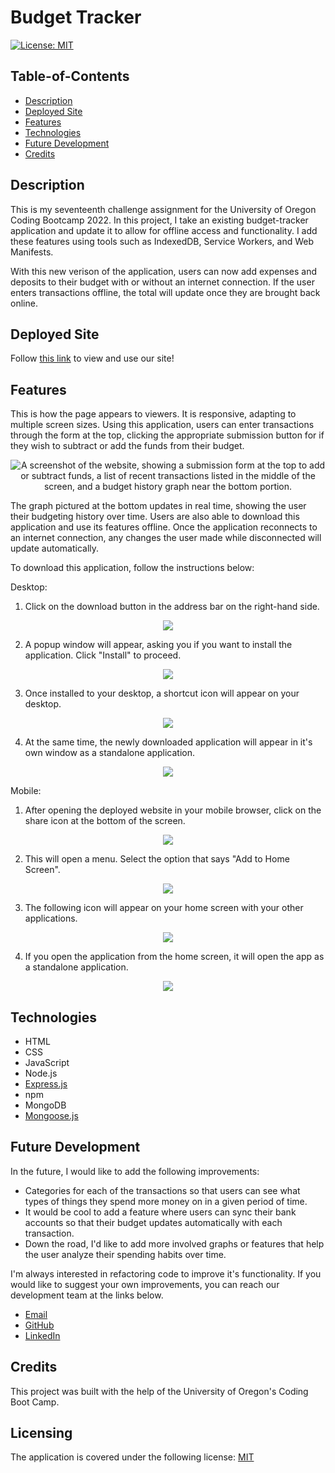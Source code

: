 # Budget Tracker

[![License: MIT](https://img.shields.io/badge/License-MIT-yellow.svg)](https://opensource.org/licenses/MIT)

## Table-of-Contents

- [Description](#description)
- [Deployed Site](#deployed-site)
- [Features](#features)
- [Technologies](#technologies)
- [Future Development](#future-development)
- [Credits](#credits)

## Description

This is my seventeenth challenge assignment for the University of Oregon Coding Bootcamp 2022. In this project, I take an existing budget-tracker application and update it to allow for offline access and functionality. I add these features using tools such as IndexedDB, Service Workers, and Web Manifests.

With this new verison of the application, users can now add expenses and deposits to their budget with or without an internet connection. If the user enters transactions offline, the total will update once they are brought back online.

## Deployed Site

Follow [this link](https://stormy-tor-74755.herokuapp.com/) to view and use our site!

## Features

This is how the page appears to viewers. It is responsive, adapting to multiple screen sizes. Using this application, users can enter transactions through the form at the top, clicking the appropriate submission button for if they wish to subtract or add the funds from their budget.

<p align="center">
<img alt="A screenshot of the website, showing a submission form at the top to add or subtract funds, a list of recent transactions listed in the middle of the screen, and a budget history graph near the bottom portion." src="./assets/images/budget-tracker-screenshot.jpg"/>
</p>

The graph pictured at the bottom updates in real time, showing the user their budgeting history over time. Users are also able to download this application and use its features offline. Once the application reconnects to an internet connection, any changes the user made while disconnected will update automatically.

To download this application, follow the instructions below:

Desktop:

1. Click on the download button in the address bar on the right-hand side.

<p align="center">
<img src="./assets/images/budget-tracker-screenshot-2.jpg"/>
</p>

2. A popup window will appear, asking you if you want to install the application. Click "Install" to proceed.

<p align="center">
<img src="./assets/images/budget-tracker-screenshot-3.jpg"/>
</p>

3. Once installed to your desktop, a shortcut icon will appear on your desktop.

<p align="center">
<img src="./assets/images/budget-tracker-screenshot-4.jpg"/>
</p>

4. At the same time, the newly downloaded application will appear in it's own window as a standalone application.

<p align="center">
<img src="./assets/images/budget-tracker-screenshot-5.jpg"/>
</p>

Mobile:

1. After opening the deployed website in your mobile browser, click on the share icon at the bottom of the screen.

<p align="center">
<img src="./assets/images/budget-tracker-screenshot-6.jpg"/>
</p>

2. This will open a menu. Select the option that says "Add to Home Screen".

<p align="center">
<img src="./assets/images/budget-tracker-screenshot-7.jpg"/>
</p>

3. The following icon will appear on your home screen with your other applications.

<p align="center">
<img src="./assets/images/budget-tracker-screenshot-8.jpg"/>
</p>

4. If you open the application from the home screen, it will open the app as a standalone application.

<p align="center">
<img src="./assets/images/budget-tracker-screenshot-9.jpg"/>
</p>

## Technologies

- HTML
- CSS
- JavaScript
- Node.js
- [Express.js](https://expressjs.com/)
- npm
- MongoDB
- [Mongoose.js](https://mongoosejs.com/)

## Future Development

In the future, I would like to add the following improvements:

- Categories for each of the transactions so that users can see what types of things they spend more money on in a given period of time.
- It would be cool to add a feature where users can sync their bank accounts so that their budget updates automatically with each transaction.
- Down the road, I'd like to add more involved graphs or features that help the user analyze their spending habits over time.

I'm always interested in refactoring code to improve it's functionality. If you would like to suggest your own improvements, you can reach our development team at the links below.

- <a href="mailto:ashlynn4567@gmail.com">Email</a>
- <a href="https://github.com/ashlynn4567">GitHub</a>
- <a href="https://www.linkedin.com/in/ashley-lynn-smith/">LinkedIn</a>

## Credits

This project was built with the help of the University of Oregon's Coding Boot Camp.

## Licensing

The application is covered under the following license: [MIT](https://opensource.org/licenses/MIT)
